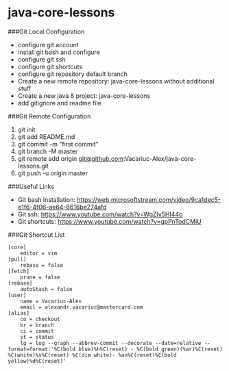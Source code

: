 # java-core-lessons

###Git Local Configuration
* configure git account
* install git bash and configure
* configure git ssh
* configure git shortcuts
* configure git repository default branch
* Create a new remote repository: java-core-lessons without additional stuff
* Create a new java 8 project: java-core-lessons
* add gitignore and readme file

###Git Remote Configuration
1. git init
2. git add README.md
3. git commit -m "first commit"
4. git branch -M master
5. git remote add origin git@github.com:Vacariuc-Alex/java-core-lessons.git
6. git push -u origin master

###Useful Links
- Git bash installation: https://web.microsoftstream.com/video/9ca1dec5-e1f6-4f06-ae64-6616be274afd
- Git ssh: https://www.youtube.com/watch?v=WgZIv5HI44o
- Git shortcuts: https://www.youtube.com/watch?v=gpPnTodCMiU

###Git Shortcut List
```
[core]
    editor = vim
[pull]
    rebase = false
[fetch]
    prune = false
[rebase]
    autoStash = false
[user]
    name = Vacariuc-Alex
    email = alexandr.vacariuc@mastercard.com
[alias]
    co = checkout
    br = branch
    ci = commit
    st = status
    lg = log --graph --abbrev-commit --decorate --date=relative --format=format:'%C(bold blue)%h%C(reset) - %C(bold green)(%ar)%C(reset) %C(white)%s%C(reset) %C(dim white)- %an%C(reset)%C(bold yellow)%d%C(reset)'
```